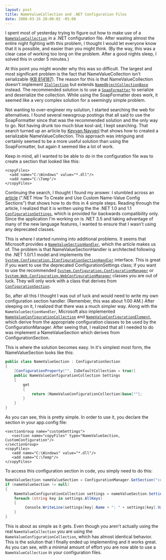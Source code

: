 ```yaml
---
layout: post
title: NameValueCollection and .NET Configuration Files
date: 2008-03-16 20:00:02 -05:00
---
```


I spent most of yesterday trying to figure out how to make use of a [`NameValueCollection`](http://msdn2.microsoft.com/689y5thy.aspx) in a .NET configuration file. After wasting almost the entire night fighting with this problem, I thought I would let everyone know that it is possible, and easier than you might think. (By the way, this was a clear case of working too long on the problem. After a good nights sleep, I solved this in under 5 minutes.)

At this point you might wonder why this was so difficult. The largest and most significant problem is the fact that NameValueCollection isn't serializable ([KB 814187](http://support.microsoft.com/kb/814187)). The reason for this is that NameValueCollection doesn't implement [`ICollection`](http://msdn2.microsoft.com/b1ht6113.aspx) but extends [`NameObjectCollectionBase`](http://msdn2.microsoft.com/ts6a60s4.aspx) instead. The recommended solution is to use a [`SoapFormatter`](http://msdn2.microsoft.com/5ktza7xf.aspx) to serialize and deserialize the collection. While using the SoapFormatter does work, it seemed like a very complex solution for a seemingly simple problem.

Not wanting to over-engineer my solution, I started searching the web for alternatives. I found several newsgroup postings that all said to use the SoapFormatter since that was the recommended solution and the only way to go. Not having drunk too much blue kool-aid, I kept searching. That search turned up an article by [Keyvan Nayyeri](http://nayyeri.net/blog/Serialize-NameValueCollection/) that shows how to created a serializable NameValueCollection. This approach was intriguing and certainly seemed to be a more useful solution than using the SoapFormatter, but again it seemed like a lot of work.

Keep in mind, all I wanted to be able to do in the configuration file was to create a section that looked like this:
 
```
<copyFiles>
  <add name="C:\Windows" value="*.dll"/>
  <add name="C:\Temp"/>
</copyFiles>
```

Continuing the search, I thought I found my answer. I stumbled across an [article](http://dotnet.org.za/ncode/archive/2007/01/19/net-how-to-use-custom-name-value-config-sections.aspx) (".NET How To Create and Use Custom Name-Value Config Sections") that shows how to do this in 4 simple steps. Reading through the article, I realized that it is written using the the .NET 1.0 and 1.1 [`ConfigurationSettings`](http://msdn2.microsoft.com/kw224t90.aspx), which is provided for backwards compatibility only. Since the application I'm working on is .NET 3.5 and taking advantage of many of the new language features, I wanted to ensure that I wasn't using any deprecated classes.

This is where I started running into additional problems. It seems that Microsoft provides a [`NameValueSectionHandler`](http://msdn2.microsoft.com/5fwwx482.aspx), which the article makes us of. The problem is that NameValueSectionHandler is architected following the .NET 1.0/1.1 model and implements the [`System.Configuration.IConfigurationSectionHandler`](http://msdn2.microsoft.com/6950ee5e.aspx) interface. This is great if you want to use the deprecated ConfigurationSettings class; if you want to use the recommended [`System.Configuration.ConfigurationManager`](http://msdn2.microsoft.com/ms134260.asp) or [`System.Web.Configuration.WebConfigurationManager`](http://msdn2.microsoft.com/ms151430.aspx) classes you are out of luck. They will only work with a class that derives from [`ConfigurationSection`](http://msdn2.microsoft.com/x0kca287.aspx).

So, after all this I thought I was out of luck and would need to write my own configuration section handler. (Remember, this was about 1:00 AM.) After sleeping on it, I realized that there was a much simpler way. Along with the `NameValueSectionHandler`, Microsoft also implemented [`NameValueConfigurationCollection`](http://msdn2.microsoft.com/ms134603.aspx) and [`NameValueConfigurationElement`](http://msdn2.microsoft.com/ms134619.aspx), which derive from the appropriate configuration classes to be used by the ConfigurationManager. After seeing that, I realized that all I needed to do was implement a NameValueSection which derives from ConfigurationSection.

This is where the solution becomes easy. In it's simplest most form, the NameValueSection looks like this:

```csharp
public class NameValueSection : ConfigurationSection
{
    [ConfigurationProperty("", IsDefaultCollection = true)]
    public NameValueConfigurationCollection Settings
    {
        get
        {
            return (NameValueConfigurationCollection)base[""];
        }
    }
}
```

As you can see, this is pretty simple. In order to use it, you declare the section in your app.config file:

```
<sectionGroup name="customSettings">
   <section name="copyFiles" type="NameValueSection, CustomConfiguration"/>
</sectionGroup>
<copyFiles>
   <add name="C:\Windows" value="*.dll"/>
   <add name="C:\Temp"/>
</copyFiles>
```

To access this configuration section in code, you simply need to do this:

```csharp
NameValueSection nameValueSection = ConfigurationManager.GetSection("copyFiles") as NameValueSection;
if (nameValueSection != null)
{
    NameValueConfigurationCollection settings = nameValueSection.Settings;
    foreach (string key in settings.AllKeys)
    {
         Console.WriteLine(settings[key].Name + ": " + settings[key].Value);
    }
}
```

This is about as simple as it gets. Even though you aren't actually using the real `NameValueCollection` you are using the `NameValueConfigurationCollection`, which has almost identical behavior. This is the solution that I finally ended up implementing and it works great. As you can see, with a minimal amount of effort you are now able to use a `NameValueCollection` in your configuration files.
